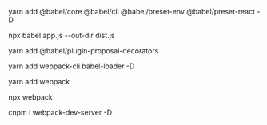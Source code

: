 yarn add @babel/core  @babel/cli  @babel/preset-env @babel/preset-react -D

npx babel app.js --out-dir dist.js

yarn add @babel/plugin-proposal-decorators

yarn add webpack-cli babel-loader -D

yarn add webpack

npx webpack

 cnpm i webpack-dev-server -D